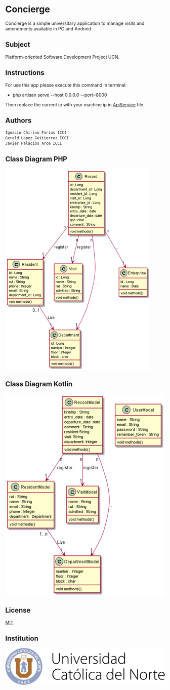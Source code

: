 # Concierge

Concierge is a simple universitary application to manage visits and amendments available in PC and Android.

## Subject

Platform-oriented Software Development Project UCN.

## Instructions

For use this app please execute this command in terminal:

 - php artisan serve --host 0.0.0.0 --port=8000
 
Then replace the current ip with your machine ip in [ApiService](./Android/app/src/main/java/com/example/android/service/ApiService.kt) file.

## Authors
```c
Ignacio Chirino Farias ICCI
Gerald Lopez Guitierrez ICCI 
Javier Palacios Arce ICCI
```

## Class Diagram PHP

![Domain Model](Docs/Diagrams/ClassDiagram.png)

## Class Diagram Kotlin

![Domain Model](./Docs/Diagrams/ClassDiagramKt.png)


## License
[MIT](https://choosealicense.com/licenses/mit/)


## Institution

![image](./Docs/Images/Isologo-UCN-2018.png)
